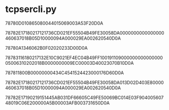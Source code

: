 # tcpsercli.py

78780D010865080044015069003A53F20D0A

78782E17180217121736CD021EF55504B49FE30058DA0000000000000000460637018B05D10000094A000029EA002620540D0A

78780A1346062B0F02020233D00D0A

78783116180217132E10C9021EF4EC04B49FF10019110900000000000000005006310202018B0000000009EC00003D40023070B10D0A

787811800B00000000434C4541524423000176D60D0A



78782E17180217121736CD021EF55504B49FE30058DA013D02D403E80000460637018B05D10000094A000029EA002620540D0A

78782E17190219151445AB031DF66605C49FE50069BC014E03F90400560748019C06E200000A5B00003AFB003731650D0A
